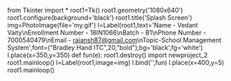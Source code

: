 from Tkinter import *
root1=Tk()
root1.geometry('1080x640')
root1.configure(background='black')
root1.title('Splash Screen')
img=PhotoImage(file='my.gif')
l=Label(root1,text='Name - Vedant Vaity\nEnrollment Number - 18IN1066\nBatch - B1\nPhone Number - 7000540479\nEmail - rajansh87@gmail.com\nTopic-School Management System',font=("Bradley Hand ITC",20,"bold"),bg='black',fg='white')
l.place(x=350,y=350)
def fun(e):
    root1.destroy()
    import newproject_2
    root1.mainloop()
l=Label(root1,image=img)
l.bind('<Motion>',fun)
l.place(x=400,y=5)
root1.mainloop()
